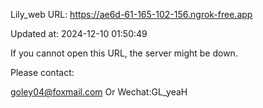 Lily_web URL: https://ae6d-61-165-102-156.ngrok-free.app

Updated at: 2024-12-10 01:50:49

If you cannot open this URL, the server might be down.

Please contact: 

goley04@foxmail.com Or Wechat:GL_yeaH